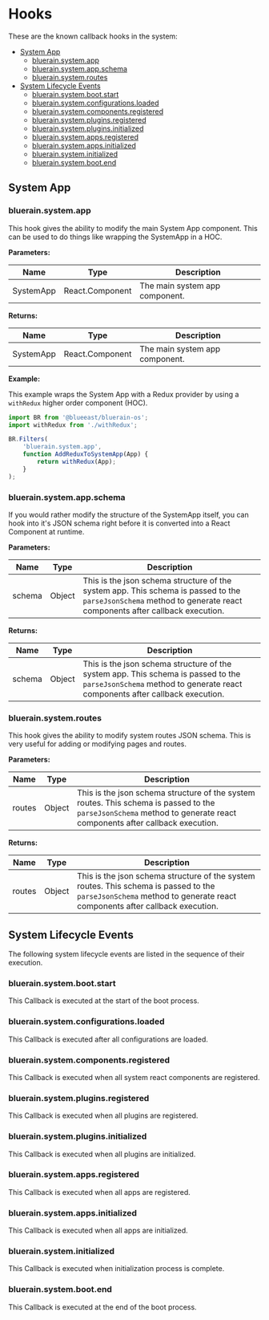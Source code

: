 # Hooks

These are the known callback hooks in the system:

- [System App](#system-app)
	-	[bluerain.system.app](#bluerainsystemapp)
	-	[bluerain.system.app.schema](#bluerainsystemappschema)
	-	[bluerain.system.routes](#bluerainsystemroutes)
- [System Lifecycle Events](#system-lifecycle-events)
	-	[bluerain.system.boot.start](#bluerainsystembootstart)
	-	[bluerain.system.configurations.loaded](#bluerainsystemconfigurationsloaded)
	-	[bluerain.system.components.registered](#bluerainsystemcomponentsregistered)
	-	[bluerain.system.plugins.registered](#bluerainsystempluginsregistered)
	-	[bluerain.system.plugins.initialized](#bluerainsystempluginsinitialized)
	-	[bluerain.system.apps.registered](#bluerainsystemappsregistered)
	-	[bluerain.system.apps.initialized](#bluerainsystemappsinitialized)
	-	[bluerain.system.initialized](#bluerainsysteminitialized)
	-	[bluerain.system.boot.end](#bluerainsystembootend)

## System App

### bluerain.system.app
This hook gives the ability to modify the main System App component. This can be used to do things like wrapping the SystemApp in a HOC.

**Parameters:**

Name | Type | Description
------------ | ------------- | -------------
SystemApp | React.Component | The main system app component.

**Returns:**

Name | Type | Description
------------ | ------------- | -------------
SystemApp | React.Component | The main system app component.

**Example:**

This example wraps the System App with a Redux provider by using a `withRedux` higher order component (HOC).

```javascript
import BR from '@blueeast/bluerain-os';
import withRedux from './withRedux';

BR.Filters(
	'bluerain.system.app', 
	function AddReduxToSystemApp(App) {
		return withRedux(App);
	}
);
```

### bluerain.system.app.schema
If you would rather modify the structure of the SystemApp itself, you can hook into it's JSON schema right before it is converted into a React Component at runtime.

**Parameters:**

Name | Type | Description
------------ | ------------- | -------------
schema | Object | This is the json schema structure of the system app. This schema is passed to the `parseJsonSchema` method to generate react components after callback execution.

**Returns:**

Name | Type | Description
------------ | ------------- | -------------
schema | Object | This is the json schema structure of the system app. This schema is passed to the `parseJsonSchema` method to generate react components after callback execution.


### bluerain.system.routes
This hook gives the ability to modify system routes JSON schema. This is very useful for adding or modifying pages and routes.

**Parameters:**

Name | Type | Description
------------ | ------------- | -------------
routes | Object | This is the json schema structure of the system routes. This schema is passed to the `parseJsonSchema` method to generate react components after callback execution.

**Returns:**

Name | Type | Description
------------ | ------------- | -------------
routes | Object | This is the json schema structure of the system routes. This schema is passed to the `parseJsonSchema` method to generate react components after callback execution.

## System Lifecycle Events

The following system lifecycle events are listed in the sequence of their execution.


### bluerain.system.boot.start
This Callback is executed at the start of the boot process.

### bluerain.system.configurations.loaded
This Callback is executed after all configurations are loaded.

### bluerain.system.components.registered
This Callback is executed when all system react components are registered.


### bluerain.system.plugins.registered
This Callback is executed when all plugins are registered.

### bluerain.system.plugins.initialized
This Callback is executed when all plugins are initialized.


### bluerain.system.apps.registered
This Callback is executed when all apps are registered.

### bluerain.system.apps.initialized
This Callback is executed when all apps are initialized.

### bluerain.system.initialized
This Callback is executed when initialization process is complete.

### bluerain.system.boot.end
This Callback is executed at the end of the boot process.

